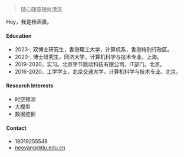 > 随心随意随处漂流 

Hey，我是杨涵晨。

#### Education
- 2023-, 双博士研究生，香港理工大学，计算机系，香港特别行政区。
- 2020-, 博士研究生，同济大学，计算机科学与技术专业。上海。
- 2019-2020，实习。北京字节跳动科技有限公司，IT部门。北京。
- 2016-2020，工学学士，北京交通大学，计算机科学与技术专业。北京。

#### Research Interests
- 时空预测
- 大模型
- 数据挖掘

#### Contact 
- 18019255548
- neoyang@tju.edu.cn
